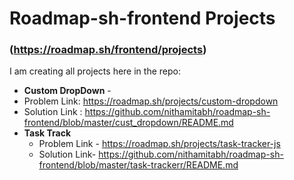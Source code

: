 # Roadmap-sh-frontend Projects 
### (https://roadmap.sh/frontend/projects)

  I am creating all projects here in the repo:
  - **Custom DropDown** -
   - Problem Link: https://roadmap.sh/projects/custom-dropdown
   - Solution Link : https://github.com/nithamitabh/roadmap-sh-frontend/blob/master/cust_dropdown/README.md
 - **Task Track**
    - Problem Link - https://roadmap.sh/projects/task-tracker-js 
    - Solution Link- https://github.com/nithamitabh/roadmap-sh-frontend/blob/master/task-trackerr/README.md